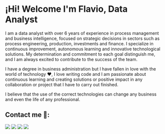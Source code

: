 # ¡Hi! Welcome I'm Flavio, Data Analyst 

I am a data analyst with over 6 years of experience in process management and business intelligence, focused on strategic decisions in sectors such as process engineering,
production, investments and finance. I specialize in continuous improvement, autonomous learning and innovative technological solutions. My determination and commitment to each goal
distinguish me, and I am always excited to contribute to the success of the team.

I have a degree in business administration but I have fallen in love with the world of technology ❤, I love writing code and I am passionate about continuous learning and creating solutions or positive impact in any collaboration or project that I have to carry out finished.

I believe that the use of the correct technologies can change any business and even the life of any professional.

## Contact me 📱:

[<img src="https://img.shields.io/badge/LinkedIn-0077B5?style=for-the-badge&logo=linkedin&logoColor=white" />](https://www.linkedin.com/in/flaviocarrola/)
[<img src="https://img.shields.io/badge/NovyPro-FF5733?style=for-the-badge&logo=databricks&logoColor=white" />](https://my.novypro.com/flavio-carrola)
[<img src="https://img.shields.io/badge/Gmail-D14836?style=for-the-badge&logo=gmail&logoColor=white" />](flavioabatcarrolar@gmail.com)
[<img src="https://img.shields.io/badge/fiverr-1DBF73?style=for-the-badge&logo=fiverr&logoColor=white2"/>](https://es.fiverr.com/abatcarrola)

